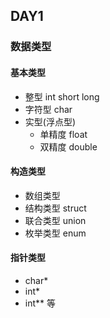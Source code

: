 ## DAY1
### 数据类型 
#### 基本类型
* 整型 int short long
* 字符型 char
* 实型(浮点型)
    * 单精度 float
    * 双精度 double
#### 构造类型
* 数组类型
* 结构类型 struct 
* 联合类型 union
* 枚举类型 enum
#### 指针类型 
* char*
* int*
* int** 等 